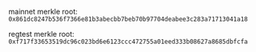 mainnet merkle root: `0x861dc8247b536f7366e81b3abecbb7beb70b97704deabee3c283a71713041a18`

regtest merkle root: `0xf717f33653519dc96c023bd6e6123ccc472755a01eed333b08627a8685dbfcfa`
